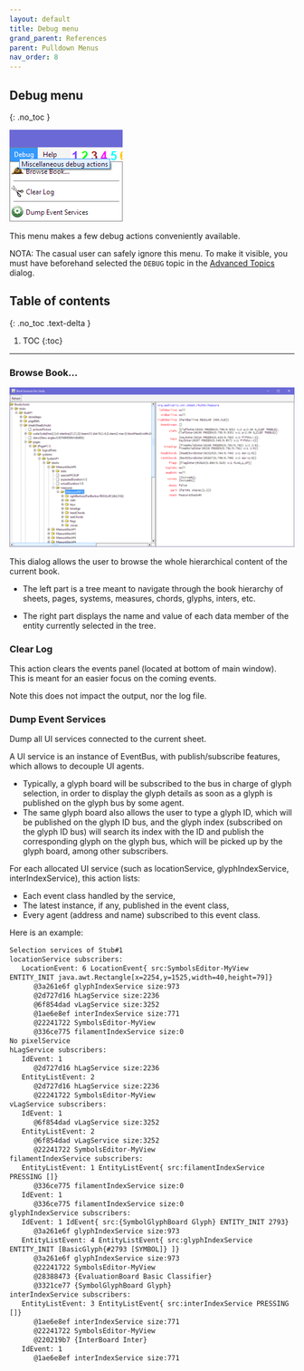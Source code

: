 ```yaml
---
layout: default
title: Debug menu
grand_parent: References
parent: Pulldown Menus
nav_order: 8
---
```

## Debug menu
{: .no_toc }

![](../assets/images/debug_menu.png)

This menu makes a few debug actions conveniently available.

NOTA: The casual user can safely ignore this menu.
To make it visible, you must have beforehand selected the `DEBUG` topic in the
[Advanced Topics](../advanced/topics.md) dialog.

## Table of contents
{: .no_toc .text-delta }

1. TOC
{:toc}

---

### Browse Book...

![](../assets/images/book_browser.png)

This dialog allows the user to browse the whole hierarchical content of the current book.

* The left part is a tree meant to navigate through the book hierarchy of sheets, pages, systems,
measures, chords, glyphs, inters, etc.

* The right part displays the name and value of each data member of the entity currently selected
in the tree.

### Clear Log

This action clears the events panel (located at bottom of main window).
This is meant for an easier focus on the coming events.

Note this does not impact the output, nor the log file.

### Dump Event Services

Dump all UI services connected to the current sheet.

A UI service is an instance of EventBus, with publish/subscribe features, which allows to decouple
UI agents.

* Typically, a glyph board will be subscribed to the bus in charge of glyph selection, in order to
display the glyph details as soon as a glyph is published on the glyph bus by some agent.
* The same glyph board also allows the user to type a glyph ID, which will be published on the glyph
ID bus, and the glyph index (subscribed on the glyph ID bus) will search its index with the ID and
publish the corresponding glyph on the glyph bus, which will be picked up by the glyph board,
among other subscribers.

For each allocated UI service (such as locationService, glyphIndexService, interIndexService),
this action lists:
* Each event class handled by the service,
* The latest instance, if any, published in the event class,
* Every agent (address and name) subscribed to this event class.

Here is an example:
```
Selection services of Stub#1
locationService subscribers:
   LocationEvent: 6 LocationEvent{ src:SymbolsEditor-MyView ENTITY_INIT java.awt.Rectangle[x=2254,y=1525,width=40,height=79]}
      @3a261e6f glyphIndexService size:973
      @2d727d16 hLagService size:2236
      @6f854dad vLagService size:3252
      @1ae6e8ef interIndexService size:771
      @22241722 SymbolsEditor-MyView
      @336ce775 filamentIndexService size:0
No pixelService
hLagService subscribers:
   IdEvent: 1
      @2d727d16 hLagService size:2236
   EntityListEvent: 2
      @2d727d16 hLagService size:2236
      @22241722 SymbolsEditor-MyView
vLagService subscribers:
   IdEvent: 1
      @6f854dad vLagService size:3252
   EntityListEvent: 2
      @6f854dad vLagService size:3252
      @22241722 SymbolsEditor-MyView
filamentIndexService subscribers:
   EntityListEvent: 1 EntityListEvent{ src:filamentIndexService PRESSING []}
      @336ce775 filamentIndexService size:0
   IdEvent: 1
      @336ce775 filamentIndexService size:0
glyphIndexService subscribers:
   IdEvent: 1 IdEvent{ src:{SymbolGlyphBoard Glyph} ENTITY_INIT 2793}
      @3a261e6f glyphIndexService size:973
   EntityListEvent: 4 EntityListEvent{ src:glyphIndexService ENTITY_INIT [BasicGlyph{#2793 [SYMBOL]} ]}
      @3a261e6f glyphIndexService size:973
      @22241722 SymbolsEditor-MyView
      @28388473 {EvaluationBoard Basic Classifier}
      @3321ce77 {SymbolGlyphBoard Glyph}
interIndexService subscribers:
   EntityListEvent: 3 EntityListEvent{ src:interIndexService PRESSING []}
      @1ae6e8ef interIndexService size:771
      @22241722 SymbolsEditor-MyView
      @220219b7 {InterBoard Inter}
   IdEvent: 1
      @1ae6e8ef interIndexService size:771
```
